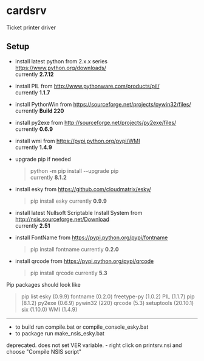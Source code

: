 # cardsrv
Ticket printer driver

## Setup
- install latest python from 2.x.x series https://www.python.org/downloads/  
  currently **2.7.12**

- install PIL from http://www.pythonware.com/products/pil/  
  currently **1.1.7**

- install PythonWin from https://sourceforge.net/projects/pywin32/files/  
  currently **Build 220**

- install py2exe from http://sourceforge.net/projects/py2exe/files/  
  currently **0.6.9**

- install wmi from https://pypi.python.org/pypi/WMI  
  currently **1.4.9**

- upgrade pip if needed  
  > python -m pip install --upgrade pip  
  currently **8.1.2**

- install esky from https://github.com/cloudmatrix/esky/  
  > pip install esky
  currently **0.9.9**

- install latest Nullsoft Scriptable Install System from http://nsis.sourceforge.net/Download  
  currently **2.51**

- install FontName from https://pypi.python.org/pypi/fontname 
  > pip install fontname
  currently **0.2.0**

- install qrcode from https://pypi.python.org/pypi/qrcode
  > pip install qrcode
  currently **5.3**


Pip packages should look like
> pip list
esky (0.9.9)
fontname (0.2.0)
freetype-py (1.0.2)
PIL (1.1.7)
pip (8.1.2)
py2exe (0.6.9)
pywin32 (220)
qrcode (5.3)
setuptools (20.10.1)
six (1.10.0)
WMI (1.4.9)

---

- to build run compile.bat or compile\_console\_esky.bat
- to package run make\_nsis\_esky.bat

deprecated. does not set VER variable. - right click on printsrv.nsi and choose "Compile NSIS script"
